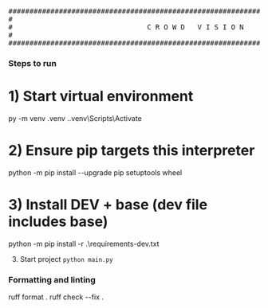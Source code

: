 <div align="center">

<pre>
################################################################################
#                                                                              #
#                                C R O W D   V I S I O N                       #
#                                                                              #
################################################################################
</pre>

</div>

### Steps to run

# 1) Start virtual environment
py -m venv .venv
.\.venv\Scripts\Activate

# 2) Ensure pip targets this interpreter
python -m pip install --upgrade pip setuptools wheel

# 3) Install DEV + base (dev file includes base)
python -m pip install -r .\requirements-dev.txt

3. Start project
`python main.py`

### Formatting and linting
ruff format .
ruff check --fix .